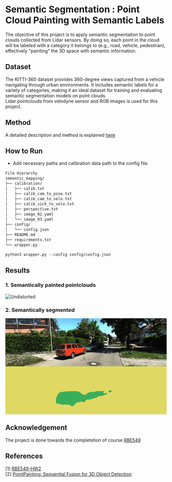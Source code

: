 # Semantic Segmentation : Point Cloud Painting with Semantic Labels

The objective of this project is to apply semantic segmentation to point clouds collected from Lidar sensors. By doing so, each point in the cloud will be labeled with a category it belongs to (e.g., road, vehicle, pedestrian), effectively "painting" the 3D space with semantic information.

## Dataset 
The KITTI-360 dataset provides 360-degree views captured from a vehicle navigating through urban environments. It includes semantic labels for a variety of categories, making it an ideal dataset for training and evaluating semantic segmentation models on point clouds.  
Lidar pointclouds from velodyne sensor and RGB images is used for this project. 

## Method 

A detailed description and method is explained [here](https://rbe549.github.io/fall2022/hw/hw2/)

## How to Run

* Add necessary paths and calibration data path to the config file.
```
File Hierarchy
semantic_mapping/
├── calibration/
│   ├── calib.txt
│   ├── calib_cam_to_pose.txt
│   ├── calib_cam_to_velo.txt
│   ├── calib_sick_to_velo.txt
│   ├── perspective.txt
│   ├── image_02.yaml
│   └── image_03.yaml
├── config/
│   └── config.json
├── README.md
├── requirements.txt
└── wrapper.py
```

```
python3 wrapper.py --config config/config.json
```

## Results 

### 1. Semantically painted pointclouds
<img src="attachments/painted.gif"  align="center" alt="Undistorted" width="600" height="300"/>

### 2. Semantically segmented
<img src="attachments/segmented.gif"  align="center" alt="Undistorted" width="600" height="300"/>


## Acknowledgement 

The project is done towards the completetion of course [RBE549](https://rbe549.github.io/fall2022/hw/hw2/)

## References

[1] [RBE549-HW2](https://rbe549.github.io/fall2022/hw/hw2/)    
[2] [PointPainting: Sequential Fusion for 3D Object Detection](https://arxiv.org/abs/1911.10150)

